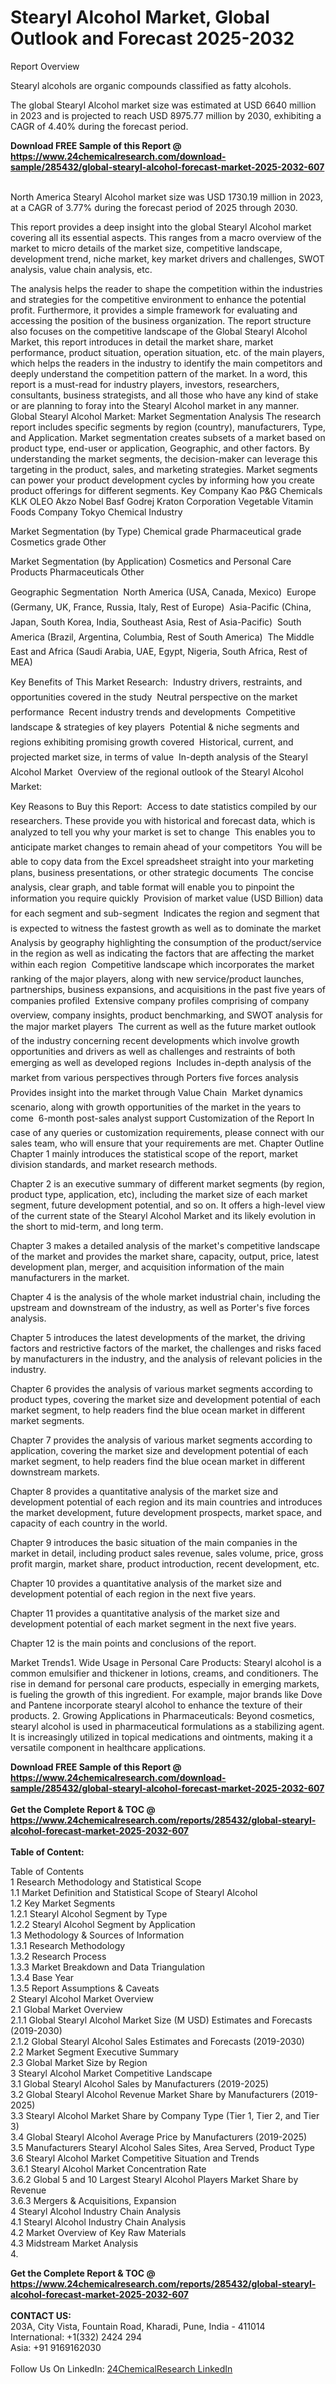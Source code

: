 <h1>Stearyl Alcohol Market, Global Outlook and Forecast 2025-2032</h1><p>Report Overview</p><p>
Stearyl alcohols are organic compounds classified as fatty alcohols.</p><p>
The global Stearyl Alcohol market size was estimated at USD 6640 million in 2023 and is projected to reach USD 8975.77 million by 2030, exhibiting a CAGR of 4.40% during the forecast period.</p><div><b>Download FREE Sample of this Report @ 
            <a href="https://www.24chemicalresearch.com/download-sample/285432/global-stearyl-alcohol-forecast-market-2025-2032-607">
            https://www.24chemicalresearch.com/download-sample/285432/global-stearyl-alcohol-forecast-market-2025-2032-607</a></b></div><br><p>
North America Stearyl Alcohol market size was USD 1730.19 million in 2023, at a CAGR of 3.77% during the forecast period of 2025 through 2030.</p><p>
This report provides a deep insight into the global Stearyl Alcohol market covering all its essential aspects. This ranges from a macro overview of the market to micro details of the market size, competitive landscape, development trend, niche market, key market drivers and challenges, SWOT analysis, value chain analysis, etc.</p><p>
The analysis helps the reader to shape the competition within the industries and strategies for the competitive environment to enhance the potential profit. Furthermore, it provides a simple framework for evaluating and accessing the position of the business organization. The report structure also focuses on the competitive landscape of the Global Stearyl Alcohol Market, this report introduces in detail the market share, market performance, product situation, operation situation, etc. of the main players, which helps the readers in the industry to identify the main competitors and deeply understand the competition pattern of the market.
In a word, this report is a must-read for industry players, investors, researchers, consultants, business strategists, and all those who have any kind of stake or are planning to foray into the Stearyl Alcohol market in any manner.
Global Stearyl Alcohol Market: Market Segmentation Analysis
The research report includes specific segments by region (country), manufacturers, Type, and Application. Market segmentation creates subsets of a market based on product type, end-user or application, Geographic, and other factors. By understanding the market segments, the decision-maker can leverage this targeting in the product, sales, and marketing strategies. Market segments can power your product development cycles by informing how you create product offerings for different segments.
Key Company
Kao
P&amp;G Chemicals
KLK OLEO
Akzo Nobel
Basf
Godrej
Kraton Corporation
Vegetable Vitamin Foods Company
Tokyo Chemical Industry</p><p>
Market Segmentation (by Type)
Chemical grade
Pharmaceutical grade
Cosmetics grade
Other</p><p>
Market Segmentation (by Application)
Cosmetics and Personal Care Products
Pharmaceuticals
Other</p><p>
Geographic Segmentation
 North America (USA, Canada, Mexico)
 Europe (Germany, UK, France, Russia, Italy, Rest of Europe)
 Asia-Pacific (China, Japan, South Korea, India, Southeast Asia, Rest of Asia-Pacific)
 South America (Brazil, Argentina, Columbia, Rest of South America)
 The Middle East and Africa (Saudi Arabia, UAE, Egypt, Nigeria, South Africa, Rest of MEA)</p><p>
Key Benefits of This Market Research:
 Industry drivers, restraints, and opportunities covered in the study
 Neutral perspective on the market performance
 Recent industry trends and developments
 Competitive landscape &amp; strategies of key players
 Potential &amp; niche segments and regions exhibiting promising growth covered
 Historical, current, and projected market size, in terms of value
 In-depth analysis of the Stearyl Alcohol Market
 Overview of the regional outlook of the Stearyl Alcohol Market:</p><p>
Key Reasons to Buy this Report:
 Access to date statistics compiled by our researchers. These provide you with historical and forecast data, which is analyzed to tell you why your market is set to change
 This enables you to anticipate market changes to remain ahead of your competitors
 You will be able to copy data from the Excel spreadsheet straight into your marketing plans, business presentations, or other strategic documents
 The concise analysis, clear graph, and table format will enable you to pinpoint the information you require quickly
 Provision of market value (USD Billion) data for each segment and sub-segment
 Indicates the region and segment that is expected to witness the fastest growth as well as to dominate the market
 Analysis by geography highlighting the consumption of the product/service in the region as well as indicating the factors that are affecting the market within each region
 Competitive landscape which incorporates the market ranking of the major players, along with new service/product launches, partnerships, business expansions, and acquisitions in the past five years of companies profiled
 Extensive company profiles comprising of company overview, company insights, product benchmarking, and SWOT analysis for the major market players
 The current as well as the future market outlook of the industry concerning recent developments which involve growth opportunities and drivers as well as challenges and restraints of both emerging as well as developed regions
 Includes in-depth analysis of the market from various perspectives through Porters five forces analysis
 Provides insight into the market through Value Chain
 Market dynamics scenario, along with growth opportunities of the market in the years to come
 6-month post-sales analyst support
Customization of the Report
In case of any queries or customization requirements, please connect with our sales team, who will ensure that your requirements are met.
Chapter Outline
Chapter 1 mainly introduces the statistical scope of the report, market division standards, and market research methods.</p><p>
Chapter 2 is an executive summary of different market segments (by region, product type, application, etc), including the market size of each market segment, future development potential, and so on. It offers a high-level view of the current state of the Stearyl Alcohol Market and its likely evolution in the short to mid-term, and long term.</p><p>
Chapter 3 makes a detailed analysis of the market's competitive landscape of the market and provides the market share, capacity, output, price, latest development plan, merger, and acquisition information of the main manufacturers in the market.</p><p>
Chapter 4 is the analysis of the whole market industrial chain, including the upstream and downstream of the industry, as well as Porter's five forces analysis.</p><p>
Chapter 5 introduces the latest developments of the market, the driving factors and restrictive factors of the market, the challenges and risks faced by manufacturers in the industry, and the analysis of relevant policies in the industry.</p><p>
Chapter 6 provides the analysis of various market segments according to product types, covering the market size and development potential of each market segment, to help readers find the blue ocean market in different market segments.</p><p>
Chapter 7 provides the analysis of various market segments according to application, covering the market size and development potential of each market segment, to help readers find the blue ocean market in different downstream markets.</p><p>
Chapter 8 provides a quantitative analysis of the market size and development potential of each region and its main countries and introduces the market development, future development prospects, market space, and capacity of each country in the world.</p><p>
Chapter 9 introduces the basic situation of the main companies in the market in detail, including product sales revenue, sales volume, price, gross profit margin, market share, product introduction, recent development, etc.</p><p>
Chapter 10 provides a quantitative analysis of the market size and development potential of each region in the next five years.</p><p>
Chapter 11 provides a quantitative analysis of the market size and development potential of each market segment in the next five years.</p><p>
Chapter 12 is the main points and conclusions of the report.</p><p>
</p><p>
Market Trends1. Wide Usage in Personal Care Products: Stearyl alcohol is a common emulsifier and thickener in lotions, creams, and conditioners. The rise in demand for personal care products, especially in emerging markets, is fueling the growth of this ingredient. For example, major brands like Dove and Pantene incorporate stearyl alcohol to enhance the texture of their products. 2. Growing Applications in Pharmaceuticals: Beyond cosmetics, stearyl alcohol is used in pharmaceutical formulations as a stabilizing agent. It is increasingly utilized in topical medications and ointments, making it a versatile component in healthcare applications.</p><div><b>Download FREE Sample of this Report @ 
            <a href="https://www.24chemicalresearch.com/download-sample/285432/global-stearyl-alcohol-forecast-market-2025-2032-607">
            https://www.24chemicalresearch.com/download-sample/285432/global-stearyl-alcohol-forecast-market-2025-2032-607</a></b></div><br><div><b>Get the Complete Report & TOC @ 
            <a href="https://www.24chemicalresearch.com/reports/285432/global-stearyl-alcohol-forecast-market-2025-2032-607">
            https://www.24chemicalresearch.com/reports/285432/global-stearyl-alcohol-forecast-market-2025-2032-607</a></b></div><br>
            <b>Table of Content:</b><p>Table of Contents<br />
1 Research Methodology and Statistical Scope<br />
1.1 Market Definition and Statistical Scope of Stearyl Alcohol<br />
1.2 Key Market Segments<br />
1.2.1 Stearyl Alcohol Segment by Type<br />
1.2.2 Stearyl Alcohol Segment by Application<br />
1.3 Methodology & Sources of Information<br />
1.3.1 Research Methodology<br />
1.3.2 Research Process<br />
1.3.3 Market Breakdown and Data Triangulation<br />
1.3.4 Base Year<br />
1.3.5 Report Assumptions & Caveats<br />
2 Stearyl Alcohol Market Overview<br />
2.1 Global Market Overview<br />
2.1.1 Global Stearyl Alcohol Market Size (M USD) Estimates and Forecasts (2019-2030)<br />
2.1.2 Global Stearyl Alcohol Sales Estimates and Forecasts (2019-2030)<br />
2.2 Market Segment Executive Summary<br />
2.3 Global Market Size by Region<br />
3 Stearyl Alcohol Market Competitive Landscape<br />
3.1 Global Stearyl Alcohol Sales by Manufacturers (2019-2025)<br />
3.2 Global Stearyl Alcohol Revenue Market Share by Manufacturers (2019-2025)<br />
3.3 Stearyl Alcohol Market Share by Company Type (Tier 1, Tier 2, and Tier 3)<br />
3.4 Global Stearyl Alcohol Average Price by Manufacturers (2019-2025)<br />
3.5 Manufacturers Stearyl Alcohol Sales Sites, Area Served, Product Type<br />
3.6 Stearyl Alcohol Market Competitive Situation and Trends<br />
3.6.1 Stearyl Alcohol Market Concentration Rate<br />
3.6.2 Global 5 and 10 Largest Stearyl Alcohol Players Market Share by Revenue<br />
3.6.3 Mergers & Acquisitions, Expansion<br />
4 Stearyl Alcohol Industry Chain Analysis<br />
4.1 Stearyl Alcohol Industry Chain Analysis<br />
4.2 Market Overview of Key Raw Materials<br />
4.3 Midstream Market Analysis<br />
4.</p><div><b>Get the Complete Report & TOC @ 
            <a href="https://www.24chemicalresearch.com/reports/285432/global-stearyl-alcohol-forecast-market-2025-2032-607">
            https://www.24chemicalresearch.com/reports/285432/global-stearyl-alcohol-forecast-market-2025-2032-607</a></b></div><br><b>CONTACT US:</b><br>
            203A, City Vista, Fountain Road, Kharadi, Pune, India - 411014<br>
            International: +1(332) 2424 294<br>
            Asia: +91 9169162030 <br><br>
            Follow Us On LinkedIn: <a href="https://www.linkedin.com/company/24chemicalresearch/">24ChemicalResearch LinkedIn</a>